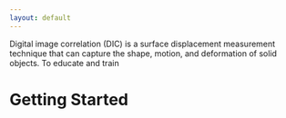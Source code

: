 ```yaml
---
layout: default
---
```


Digital image correlation (DIC) is a surface displacement measurement technique that can capture the shape, motion, and deformation of solid objects. To educate and train 

# [](#getting-started)Getting Started
